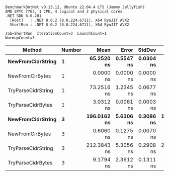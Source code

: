```

BenchmarkDotNet v0.13.12, Ubuntu 22.04.4 LTS (Jammy Jellyfish)
AMD EPYC 7763, 1 CPU, 4 logical and 2 physical cores
.NET SDK 8.0.201
  [Host]   : .NET 8.0.2 (8.0.224.6711), X64 RyuJIT AVX2
  ShortRun : .NET 8.0.2 (8.0.224.6711), X64 RyuJIT AVX2

Job=ShortRun  IterationCount=3  LaunchCount=1  
WarmupCount=3  

```
| Method             | Number | Mean        | Error     | StdDev    | Min         | Max         | Allocated |
|------------------- |------- |------------:|----------:|----------:|------------:|------------:|----------:|
| **NewFromCidrString**  | **1**      |  **65.2520 ns** | **0.5547 ns** | **0.0304 ns** |  **65.2280 ns** |  **65.2862 ns** |         **-** |
| NewFromCirBytes    | 1      |   0.0000 ns | 0.0000 ns | 0.0000 ns |   0.0000 ns |   0.0000 ns |         - |
| TryParseCidrString | 1      |  73.2516 ns | 1.2345 ns | 0.0677 ns |  73.1868 ns |  73.3218 ns |         - |
| TryParseCidrBytes  | 1      |   3.0312 ns | 0.0061 ns | 0.0003 ns |   3.0309 ns |   3.0315 ns |         - |
| **NewFromCidrString**  | **3**      | **196.0162 ns** | **5.6306 ns** | **0.3086 ns** | **195.7553 ns** | **196.3569 ns** |         **-** |
| NewFromCirBytes    | 3      |   0.6060 ns | 0.1275 ns | 0.0070 ns |   0.5980 ns |   0.6106 ns |         - |
| TryParseCidrString | 3      | 212.3843 ns | 5.3056 ns | 0.2908 ns | 212.1044 ns | 212.6849 ns |         - |
| TryParseCidrBytes  | 3      |   9.1794 ns | 2.3912 ns | 0.1311 ns |   9.1035 ns |   9.3308 ns |         - |
